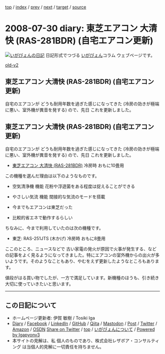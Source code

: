 [top](../index.html) 
 / [index](index.html) 
 / [prev](ig080729.html) 
 / [next](ig080805.html) 
 / [target](https://www.igapyon.jp/igapyon/diary/2008/ig080730.html) 
 / [source](https://github.com/igapyon/diary/blob/master/2008/ig080730.src.md) 

2008-07-30 diary: 東芝エアコン 大清快 (RAS-281BDR) (自宅エアコン更新)
=====================================================================================================
[![いがぴょんの日記](https://www.igapyon.jp/igapyon/diary/images/iga202308_256.jpg "いがぴょん")](https://www.igapyon.jp/igapyon/diary/memo/memoigapyon.html) 日記形式でつづる [いがぴょん](https://www.igapyon.jp/igapyon/diary/memo/memoigapyon.html)コラム ウェブページです。

[old-v2](ig080730-orig.html)

## 東芝エアコン 大清快 (RAS-281BDR) (自宅エアコン更新)

自宅のエアコンが どうも耐用年数を過ぎた感じになってきた (冷房の効きが極端に悪い、室外機が異音を発する) ので、先日 これを更新しました。


## 東芝エアコン 大清快 (RAS-281BDR) (自宅エアコン更新)

自宅のエアコンが どうも耐用年数を過ぎた感じになってきた (冷房の効きが極端に悪い、室外機が異音を発する) ので、先日 これを更新しました。

* [東芝エアコン 大清快 (RAS-281BDR)](http://www.daiseikai.com/product/2008/bdr/ras_281bdr_j.htm)
  冷房時 おもに10畳用

この機種を選んだ理由は以下のようなものです。

* 空気清浄機 機能
  花粉や浮遊菌をある程度は捉えることができる
  
* やさしい気流 機能
  間接的な気流のモードを搭載
  
* 今までもエアコンは東芝だった
  
* 比較的省エネで動作するらしい

ちなみに、今まで利用していたのは次の機種です。

* 東芝: RAS-251JTS (木かげ)
  冷房時 おもに8畳用

ここのところ、ニュースなどで 古い家電の発火が原因で火事が発生する、などの記事をよく見るようになってきました。特にエアコンの室外機からの出火が多いようです。そのようなこともあり、やむをえず更新したようなところもあります。

値段がはる買い物でしたが、一方で満足しています。新機種のほうも、引き続き大切に使っていきたいと思います。


----------------------------------------------------------------------------------------------------

## この日記について

* ホームページ更新者: 伊賀 敏樹 / Tosiki Iga
* [Diary](https://www.igapyon.jp/igapyon/diary/) / [Facebook](https://www.facebook.com/igapyon) / [LinkedIn](https://www.linkedin.com/in/toshikiiga) / [GitHub](https://github.com/igapyon) / [Qiita](https://qiita.com/igapyon) / [Mastodon](https://social.vivaldi.net/@igapyon) / [Post](https://post.news/igapyon) / [Twitter](https://twitter.com/ToshikiIga) / [Amazon](https://www.amazon.co.jp/%E4%BC%8A%E8%B3%80-%E6%95%8F%E6%A8%B9/e/B004LTQWCQ) / [OSDN](https://ja.osdn.net/users/iga/)
[Share on Twitter](https://twitter.com/intent/tweet?hashtags=igapyon%2Cdiary%2C%E3%81%84%E3%81%8C%E3%81%B4%E3%82%87%E3%82%93&text=%E6%9D%B1%E8%8A%9D%E3%82%A8%E3%82%A2%E3%82%B3%E3%83%B3+%E5%A4%A7%E6%B8%85%E5%BF%AB+%28RAS-281BDR%29+%28%E8%87%AA%E5%AE%85%E3%82%A8%E3%82%A2%E3%82%B3%E3%83%B3%E6%9B%B4%E6%96%B0%29&url=https%3A%2F%2Fwww.igapyon.jp%2Figapyon%2Fdiary%2F2008%2Fig080730.html) / [top](../index.html) / [いがぴょんについて](https://www.igapyon.jp/igapyon/diary/memo/memoigapyon.html) / [Powered by Igapyonv3](https://github.com/igapyon/igapyonv3)
* 本サイトの見解は、私 個人のものであり、株式会社レザボア・コンサルティング は当個人的見解に一切責任を持ちません。 
